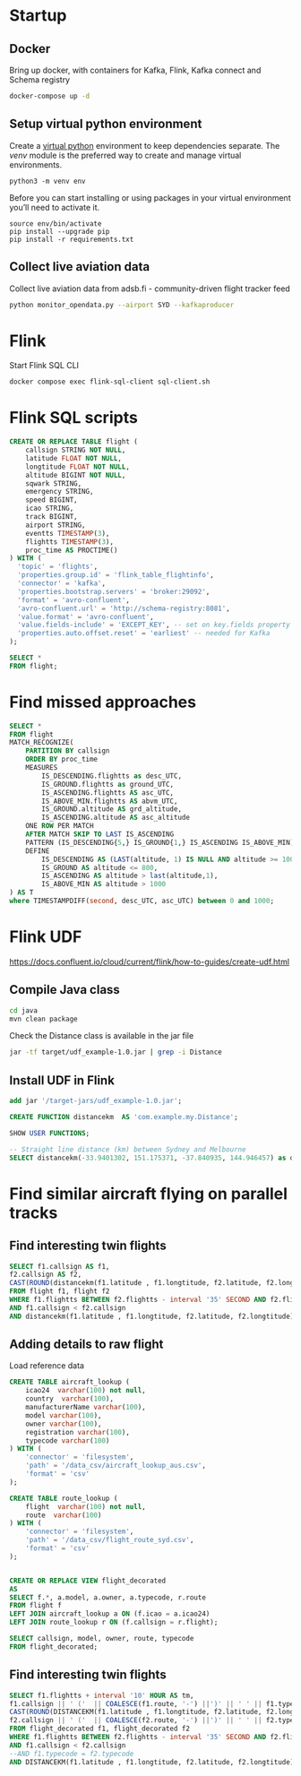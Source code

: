 

# Startup

## Docker
Bring up docker, with containers for Kafka, Flink, Kafka connect and Schema registry

```bash
docker-compose up -d
```

## Setup virtual python environment
Create a [virtual python](https://packaging.python.org/en/latest/guides/installing-using-pip-and-virtual-environments/) environment to keep dependencies separate. The _venv_ module is the preferred way to create and manage virtual environments. 

 ```console
python3 -m venv env
```

Before you can start installing or using packages in your virtual environment you’ll need to activate it.

```console
source env/bin/activate
pip install --upgrade pip
pip install -r requirements.txt
 ```

## Collect live aviation data
Collect live aviation data from adsb.fi - community-driven flight tracker feed

```bash
python monitor_opendata.py --airport SYD --kafkaproducer
```

# Flink
Start Flink SQL CLI

```bash
docker compose exec flink-sql-client sql-client.sh
```

# Flink SQL scripts
```sql
CREATE OR REPLACE TABLE flight (
    callsign STRING NOT NULL,
    latitude FLOAT NOT NULL,
    longtitude FLOAT NOT NULL,
    altitude BIGINT NOT NULL,
    sqwark STRING,
    emergency STRING,
    speed BIGINT,
    icao STRING,
    track BIGINT,
    airport STRING,
    eventts TIMESTAMP(3),
    flightts TIMESTAMP(3),
    proc_time AS PROCTIME()
) WITH (
  'topic' = 'flights',
  'properties.group.id' = 'flink_table_flightinfo', 
  'connector' = 'kafka',
  'properties.bootstrap.servers' = 'broker:29092',
  'format' = 'avro-confluent',
  'avro-confluent.url' = 'http://schema-registry:8081',
  'value.format' = 'avro-confluent',
  'value.fields-include' = 'EXCEPT_KEY', -- set on key.fields property above, exclude the key in the value
  'properties.auto.offset.reset' = 'earliest' -- needed for Kafka
);

SELECT *
FROM flight;
```

# Find missed approaches

```sql
SELECT *
FROM flight
MATCH_RECOGNIZE(
    PARTITION BY callsign
    ORDER BY proc_time
    MEASURES
        IS_DESCENDING.flightts as desc_UTC,
        IS_GROUND.flightts as ground_UTC,
        IS_ASCENDING.flightts AS asc_UTC,
        IS_ABOVE_MIN.flightts AS abvm_UTC,
        IS_GROUND.altitude AS grd_altitude,
        IS_ASCENDING.altitude AS asc_altitude
    ONE ROW PER MATCH
    AFTER MATCH SKIP TO LAST IS_ASCENDING
    PATTERN (IS_DESCENDING{5,} IS_GROUND{1,} IS_ASCENDING IS_ABOVE_MIN)
    DEFINE
        IS_DESCENDING AS (LAST(altitude, 1) IS NULL AND altitude >= 1000) OR altitude < LAST(altitude, 1),
        IS_GROUND AS altitude <= 800,
        IS_ASCENDING AS altitude > last(altitude,1),
        IS_ABOVE_MIN AS altitude > 1000
) AS T
where TIMESTAMPDIFF(second, desc_UTC, asc_UTC) between 0 and 1000;
```


# Flink UDF 
https://docs.confluent.io/cloud/current/flink/how-to-guides/create-udf.html

## Compile Java class
```bash
cd java
mvn clean package 
```

Check the Distance class is available in the jar file

```bash
jar -tf target/udf_example-1.0.jar | grep -i Distance
```

## Install UDF in Flink

```sql
add jar '/target-jars/udf_example-1.0.jar';

CREATE FUNCTION distancekm  AS 'com.example.my.Distance';

SHOW USER FUNCTIONS;

-- Straight line distance (km) between Sydney and Melbourne
SELECT distancekm(-33.9401302, 151.175371, -37.840935, 144.946457) as dist_km;
```

# Find similar aircraft flying on parallel tracks

## Find interesting twin flights
```sql
SELECT f1.callsign AS f1, 
f2.callsign AS f2,
CAST(ROUND(distancekm(f1.latitude , f1.longtitude, f2.latitude, f2.longtitude), 1) AS VARCHAR) as km
FROM flight f1, flight f2
WHERE f1.flightts BETWEEN f2.flightts - interval '35' SECOND AND f2.flightts
AND f1.callsign < f2.callsign
AND distancekm(f1.latitude , f1.longtitude, f2.latitude, f2.longtitude) < 1.5;
```

## Adding details to raw flight 
Load reference data

```sql
CREATE TABLE aircraft_lookup (
    icao24  varchar(100) not null,
    country  varchar(100),
    manufacturerName varchar(100),
    model varchar(100),
    owner varchar(100),
    registration varchar(100),
    typecode varchar(100)
) WITH ( 
    'connector' = 'filesystem',
    'path' = '/data_csv/aircraft_lookup_aus.csv',
    'format' = 'csv'  
);

CREATE TABLE route_lookup (
    flight  varchar(100) not null,
    route  varchar(100)
) WITH ( 
    'connector' = 'filesystem',
    'path' = '/data_csv/flight_route_syd.csv',
    'format' = 'csv'  
);


CREATE OR REPLACE VIEW flight_decorated
AS
SELECT f.*, a.model, a.owner, a.typecode, r.route
FROM flight f 
LEFT JOIN aircraft_lookup a ON (f.icao = a.icao24)
LEFT JOIN route_lookup r ON (f.callsign = r.flight);

SELECT callsign, model, owner, route, typecode
FROM flight_decorated;
```

## Find interesting twin flights
```sql
SELECT f1.flightts + interval '10' HOUR AS tm,
f1.callsign || ' ('  || COALESCE(f1.route, '-') ||')' || ' ' || f1.typecode AS f1,
CAST(ROUND(DISTANCEKM(f1.latitude , f1.longtitude, f2.latitude, f2.longtitude), 1) AS VARCHAR) AS km,
f2.callsign || ' ('  || COALESCE(f2.route, '-') ||')' || ' ' || f2.typecode AS f2
FROM flight_decorated f1, flight_decorated f2
WHERE f1.flightts BETWEEN f2.flightts - interval '35' SECOND AND f2.flightts
AND f1.callsign < f2.callsign
--AND f1.typecode = f2.typecode
AND DISTANCEKM(f1.latitude , f1.longtitude, f2.latitude, f2.longtitude) < 1.5;
```

